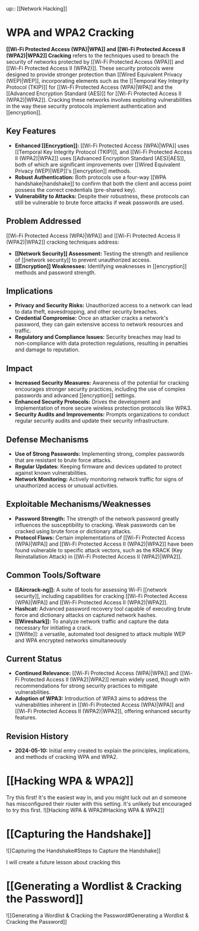 up:: [[Network Hacking]]
# WPA and WPA2 Cracking

**[[Wi-Fi Protected Access (WPA)|WPA]] and [[Wi-Fi Protected Access II (WPA2)|WPA2]] Cracking** refers to the techniques used to breach the security of networks protected by [[Wi-Fi Protected Access (WPA)]] and [[Wi-Fi Protected Access II (WPA2)]]. These security protocols were designed to provide stronger protection than [[Wired Equivalent Privacy (WEP)|WEP]], incorporating elements such as the [[Temporal Key Integrity Protocol (TKIP)]] for [[Wi-Fi Protected Access (WPA)|WPA]] and the [[Advanced Encryption Standard (AES)]] for [[Wi-Fi Protected Access II (WPA2)|WPA2]]. Cracking these networks involves exploiting vulnerabilities in the way these security protocols implement authentication and [[encryption]].

## Key Features

- **Enhanced [[Encryption]]:** [[Wi-Fi Protected Access (WPA)|WPA]] uses [[Temporal Key Integrity Protocol (TKIP)]], and [[Wi-Fi Protected Access II (WPA2)|WPA2]] uses [[Advanced Encryption Standard (AES)|AES]], both of which are significant improvements over [[Wired Equivalent Privacy (WEP)|WEP]]'s [[encryption]] methods.
- **Robust Authentication:** Both protocols use a four-way [[WPA handshake|handshake]] to confirm that both the client and access point possess the correct credentials (pre-shared key).
- **Vulnerability to Attacks:** Despite their robustness, these protocols can still be vulnerable to brute force attacks if weak passwords are used.

## Problem Addressed

[[Wi-Fi Protected Access (WPA)|WPA]] and [[Wi-Fi Protected Access II (WPA2)|WPA2]] cracking techniques address:

- **[[Network Security]] Assessment:** Testing the strength and resilience of [[network security]] to prevent unauthorized access.
- **[[Encryption]] Weaknesses:** Identifying weaknesses in [[encryption]] methods and password strength.

## Implications

- **Privacy and Security Risks:** Unauthorized access to a network can lead to data theft, eavesdropping, and other security breaches.
- **Credential Compromise:** Once an attacker cracks a network's password, they can gain extensive access to network resources and traffic.
- **Regulatory and Compliance Issues:** Security breaches may lead to non-compliance with data protection regulations, resulting in penalties and damage to reputation.

## Impact

- **Increased Security Measures:** Awareness of the potential for cracking encourages stronger security practices, including the use of complex passwords and advanced [[encryption]] settings.
- **Enhanced Security Protocols:** Drives the development and implementation of more secure wireless protection protocols like WPA3.
- **Security Audits and Improvements:** Prompts organizations to conduct regular security audits and update their security infrastructure.

## Defense Mechanisms

- **Use of Strong Passwords:** Implementing strong, complex passwords that are resistant to brute force attacks.
- **Regular Updates:** Keeping firmware and devices updated to protect against known vulnerabilities.
- **Network Monitoring:** Actively monitoring network traffic for signs of unauthorized access or unusual activities.

## Exploitable Mechanisms/Weaknesses

- **Password Strength:** The strength of the network password greatly influences the susceptibility to cracking. Weak passwords can be cracked using brute force or dictionary attacks.
- **Protocol Flaws:** Certain implementations of [[Wi-Fi Protected Access (WPA)|WPA]] and [[Wi-Fi Protected Access II (WPA2)|WPA2]] have been found vulnerable to specific attack vectors, such as the KRACK (Key Reinstallation Attack) in [[Wi-Fi Protected Access II (WPA2)|WPA2]].

## Common Tools/Software

- **[[Aircrack-ng]]:** A suite of tools for assessing Wi-Fi [[network security]], including capabilities for cracking [[Wi-Fi Protected Access (WPA)|WPA]] and [[Wi-Fi Protected Access II (WPA2)|WPA2]].
- **Hashcat:** Advanced password recovery tool capable of executing brute force and dictionary attacks on captured network hashes.
- **[[Wireshark]]:** To analyze network traffic and capture the data necessary for initiating a crack.
- [[Wifite]]: a versatile, automated tool designed to attack multiple WEP and WPA encrypted networks simultaneously

## Current Status

- **Continued Relevance:** [[Wi-Fi Protected Access (WPA)|WPA]] and [[Wi-Fi Protected Access II (WPA2)|WPA2]] remain widely used, though with recommendations for strong security practices to mitigate vulnerabilities.
- **Adoption of WPA3:** Introduction of WPA3 aims to address the vulnerabilities inherent in [[Wi-Fi Protected Access (WPA)|WPA]] and [[Wi-Fi Protected Access II (WPA2)|WPA2]], offering enhanced security features.

## Revision History

- **2024-05-10:** Initial entry created to explain the principles, implications, and methods of cracking WPA and WPA2.

# [[Hacking WPA & WPA2]] 
Try this first! It's the easiest way in, and you might luck out an d someone has misconfigured their router with this setting. It's unlikely but encouraged to try this first.
![[Hacking WPA & WPA2#Hacking WPA & WPA2]]

# [[Capturing the Handshake]]
![[Capturing the Handshake#Steps to Capture the Handshake]]

I will create a future lesson about cracking this
# [[Generating a Wordlist & Cracking the Password]]

![[Generating a Wordlist & Cracking the Password#Generating a Wordlist & Cracking the Password]]